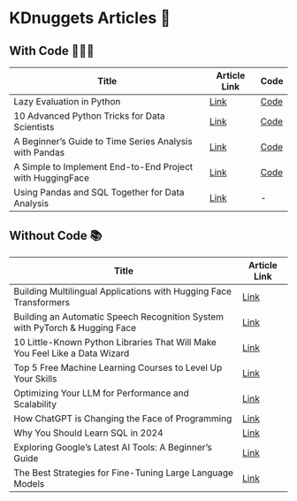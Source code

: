 # **KDnuggets Articles** 📝

## **With Code** 👨🏻‍💻

| Title              | Article Link                     |  Code                      |
|----------------------|------------------------------------------------------|------------------------------------------------------|
| Lazy Evaluation in Python | [Link](https://www.kdnuggets.com/lazy-evaluation-python-exploring-power-generators)                      | [Code](https://github.com/rfeers/My-Articles-Friendly-Links/blob/main/Python/The_Power_of_Generators.ipynb)|
| 10 Advanced Python Tricks for Data Scientists | [Link](https://www.kdnuggets.com/10-advanced-python-tricks-data-scientists)                      | [Code](https://github.com/rfeers/My-Articles-Friendly-Links/blob/main/analytics/10_tips_data_scientist.ipynb)|
| A Beginner’s Guide to Time Series Analysis with Pandas | [Link](https://www.statology.org/beginner-guide-time-series-analysis-pandas/)                      | [Code](https://github.com/rfeers/My-Articles-Friendly-Links/blob/main/analytics/Pandas_Time_Series.ipynb)|
| A Simple to Implement End-to-End Project with HuggingFace | [Link](https://www.kdnuggets.com/a-simple-to-implement-end-to-end-project-with-huggingface)                      | [Code](https://github.com/rfeers/My-Articles-Friendly-Links/tree/main/data-engineering/Docker-beginner-guide)|
| Using Pandas and SQL Together for Data Analysis | [Link](https://www.kdnuggets.com/using-pandas-and-sql-together-for-data-analysis)                      | - |

## **Without Code** 📚
| Title              | Article Link                     |
|--------------------|--------------------------------|
| Building Multilingual Applications with Hugging Face Transformers | [Link](https://www.kdnuggets.com/building-multilingual-applications-hugging-face-transformers) |
| Building an Automatic Speech Recognition System with PyTorch & Hugging Face | [Link](https://www.kdnuggets.com/building-an-automatic-speech-recognition-system-with-pytorch-hugging-face) |
| 10 Little-Known Python Libraries That Will Make You Feel Like a Data Wizard | [Link](https://www.kdnuggets.com/10-little-known-python-libraries-data-wizard)                      |
| Top 5 Free Machine Learning Courses to Level Up Your Skills | [Link](https://www.kdnuggets.com/top-5-free-machine-learning-courses-to-level-up-your-skills)                      |
| Optimizing Your LLM for Performance and Scalability | [Link](https://www.kdnuggets.com/optimizing-your-llm-for-performance-and-scalability)                      |
| How ChatGPT is Changing the Face of Programming | [Link](https://www.kdnuggets.com/how-chatgpt-is-changing-the-face-of-programming)                      |
| Why You Should Learn SQL in 2024 | [Link](https://www.kdnuggets.com/why-you-should-learn-sql-in-2024)                      |
| Exploring Google’s Latest AI Tools: A Beginner’s Guide | [Link](https://www.kdnuggets.com/exploring-googles-latest-ai-tools-a-beginners-guide)                      |
| The Best Strategies for Fine-Tuning Large Language Models | [Link](https://www.kdnuggets.com/the-best-strategies-for-fine-tuning-large-language-models)                      |